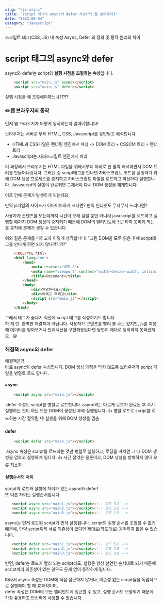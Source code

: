 ```yaml
---
slug: "/js-async"
title: "script 태그의 async와 defer 속성(ft.웹 브라우저)"
date: "2023-08-04"
category: "Javascript"
---
```

스크립트 태그(CSS, JS) 내 속성 Async, Defer 의 정의 및 동작 원리의 차이
# script 태그의 async와 defer  

async와 defer는 script의 <span style="font-weight:600;">실행 시점을 조절하는 속성</span>입니다.

```html
    <script src="main.js" async></script>
    <script src="main.js" defer></script>
```

실행 시점을 왜 조절해야하느냐?!?!?

### ✏️웹 브라우저의 동작
먼저 웹 브라우저가 어떻게 동작하는지 알아야합니다!
<img scr="https://velog.velcdn.com/images/3436rngus/post/53d67c7d-8b68-4160-8cbd-4f7182764c6e/image.png" alt="">

브라우저는 서버로 부터 HTML, CSS, Javascript를 응답받고 해석합니다.  
 - HTML과 CSS파일은 렌더링 엔진에서 파싱 -> DOM 트리 + CSSOM 트리 = 렌더 트리
 - Javascript는 자바스크립트 엔진에서 처리   


 이 과정에서 브라우저는 HTML 파일을 위에서부터 아래로 한 줄씩 해석하면서 DOM 트리를 만들어나갑니다. 그러던 중 script태그를 만나면 자바스크립트 코드를 실행하기 위해 DOM 생성 프로세스를 중지하고 자바스크립트 파일을 로드하고 파싱하여 실행합니다. Javascript의 실행이 완료되면 그제서야 다시 DOM 생성을 재개합니다.  
 <img src="https://wormwlrm.github.io/static/98fa3272b42769edf1bb9e3fc70407e8/da893/3.png" alt="">

 이로 인해 문제가 발생하게 되는데요,

 만약 js파일의 사이즈가 어마어마하게 크다면?
 만약 인터넷도 무지무지 느리다면?

사용자가 콘텐츠를 보는데까지 시간이 오래 걸릴 뿐만 아니라  javascript를 로드하고 실행할 때까지 DOM 생성이 중지되기 때문에 DOM의 엘리먼트에 접근하지 못하게 되는 등 로직에 문제가 생길 수 있습니다.  

위와 같은 문제를 피하고자 이렇게 생각합니다!
"그럼 DOM을 모두 읽은 후에 script태그를 만나게 하면 되지 않나?!?!?!?"    

```html
    <!DOCTYPE html>
    <html lang="en">
        <head>
            <meta charset="UTF-8">
            <meta name="viewport" content="width=device-width, initial-scale=1.0">
            <title>Document</title>
        </head>
        <body>
            <div>안녕하세요</div>
            <div>어쩌고 저쩌고</div>
            <script src="main.js"></script>
        </body>
    </html>
```
그래서 <body> 태그가 끝나기 직전에 script 태그를 작성하기도 합니다.  
하.지.만. 완벽한 해결책이 아닙니다. 
사용자가 콘텐츠를 빨리 볼 수는 있지만, js를 이용해 데이터를 받아오거나 인터렉션을 구현해놓았다면 당연히 제대로 동작하지 못하겠지요...😥  

### 해결책 async와 defer

해결책은?!    
바로 async와 defer 속성입니다.
DOM 생성 과정을 막지 않도록 브라우저가 script 파일을 병렬로 로드 합니다. 

#### async
```html
    <script async src="main.js"></script>
```
 <img src="https://wormwlrm.github.io/static/4b70dc585a1eae2aff8d56e4bfa44ef0/2b984/5.png" alt="">  
 defer 속성도 script를 병렬로 로드합니다. async와는 다르게 로드가 완료된 후 즉시 실행하는 것이 아닌 모든 DOM이 생성된 후에 실행됩니다.
 👍 병렬 로드로 script를 로드하는 시간 절약됨
 👎 실행을 위해 DOM 생성을 멈춤

 #### defer
```html
    <script defer src="main.js"></script>
```
 <img src="https://wormwlrm.github.io/static/cb15314ad68cf7b5d34cd2f3386fabab/5e1f2/4.png" alt="">  
 async 속성은 script를 로드하는 것만 병렬로 실행하고,  
 로딩을 마치면 그 때 DOM 생성을 멈추고 실행하게 됩니다. 
 👍 시간 절약은 물론이고, DOM 생성을 방해하지 않아 오류 최소화

 #### 실행순서의 차이  
 script의 로드와 실행에 차이가 있는 async와 defer!  
 또 다른 차이는 실행순서입니다.  

 ```html
    <script async src="main1.js"></script><!-- 로드 5초 -->
    <script async src="main2.js"></script><!-- 로드 2초 -->
    <script async src="main3.js"></script><!-- 로드 1초 -->
```  
async는 먼저 로드된 script가 먼저 실행됩니다. script의 실행 순서를 조정할 수 없기 때문에, 만약 script끼리 서로 의존성이 있다면 제대로(의도대로) 동작하지 않을 수 있습니다.  


 ```html
    <script defer src="main1.js"></script><!-- 로드 5초 -->
    <script defer src="main2.js"></script><!-- 로드 2초 -->
    <script defer src="main3.js"></script><!-- 로드 3초 -->
```  
반면, defer는 로드가 빨리 되는 script라도, 실행은 항상 선언한 순서대로 되기 때문에 script끼리 의존성이 있는 경우도 문제 없이 동작하게 됩니다.  


따라서 async 속성은 DOM에 직접 접근하지 않거나, 의존성 없는 script들을 독립적으로 실행해야 할 때 효과적이며,  
defer 속성은 DOM의 모든 엘리먼트에 접근할 수 있고, 실행 순서도 보장되기 때문에 가장 유용하고 안전하게 사용할 수 있습니다.